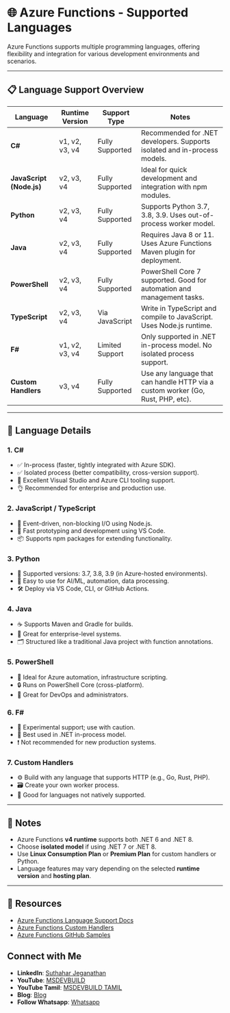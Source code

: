 # 🌐 Azure Functions - Supported Languages

Azure Functions supports multiple programming languages, offering flexibility and integration for various development environments and scenarios.

---

## 📋 Language Support Overview

| Language                 | Runtime Version | Support Type    | Notes                                                                           |
| ------------------------ | --------------- | --------------- | ------------------------------------------------------------------------------- |
| **C#**                   | v1, v2, v3, v4  | Fully Supported | Recommended for .NET developers. Supports isolated and in-process models.       |
| **JavaScript (Node.js)** | v2, v3, v4      | Fully Supported | Ideal for quick development and integration with npm modules.                   |
| **Python**               | v2, v3, v4      | Fully Supported | Supports Python 3.7, 3.8, 3.9. Uses out-of-process worker model.                |
| **Java**                 | v2, v3, v4      | Fully Supported | Requires Java 8 or 11. Uses Azure Functions Maven plugin for deployment.        |
| **PowerShell**           | v2, v3, v4      | Fully Supported | PowerShell Core 7 supported. Good for automation and management tasks.          |
| **TypeScript**           | v2, v3, v4      | Via JavaScript  | Write in TypeScript and compile to JavaScript. Uses Node.js runtime.            |
| **F#**                   | v1, v2, v3, v4  | Limited Support | Only supported in .NET in-process model. No isolated process support.           |
| **Custom Handlers**      | v3, v4          | Fully Supported | Use any language that can handle HTTP via a custom worker (Go, Rust, PHP, etc). |

---

## 🧩 Language Details

### 1. **C#**

* ✅ In-process (faster, tightly integrated with Azure SDK).
* ✅ Isolated process (better compatibility, cross-version support).
* 🔧 Excellent Visual Studio and Azure CLI tooling support.
* 👌 Recommended for enterprise and production use.

### 2. **JavaScript / TypeScript**

* 🔁 Event-driven, non-blocking I/O using Node.js.
* 🔧 Fast prototyping and development using VS Code.
* 📦 Supports npm packages for extending functionality.

### 3. **Python**

* 🐍 Supported versions: 3.7, 3.8, 3.9 (in Azure-hosted environments).
* 🚀 Easy to use for AI/ML, automation, data processing.
* 🛠️ Deploy via VS Code, CLI, or GitHub Actions.

### 4. **Java**

* ☕ Supports Maven and Gradle for builds.
* 💼 Great for enterprise-level systems.
* 🗂️ Structured like a traditional Java project with function annotations.

### 5. **PowerShell**

* 🔄 Ideal for Azure automation, infrastructure scripting.
* 🔒 Runs on PowerShell Core (cross-platform).
* 👮 Great for DevOps and administrators.

### 6. **F#**

* 🧪 Experimental support; use with caution.
* 🎯 Best used in .NET in-process model.
* ❗ Not recommended for new production systems.

### 7. **Custom Handlers**

* ⚙️ Build with any language that supports HTTP (e.g., Go, Rust, PHP).
* 🗃️ Create your own worker process.
* 🧩 Good for languages not natively supported.

---

## 📌 Notes

* Azure Functions **v4 runtime** supports both .NET 6 and .NET 8.
* Choose **isolated model** if using .NET 7 or .NET 8.
* Use **Linux Consumption Plan** or **Premium Plan** for custom handlers or Python.
* Language features may vary depending on the selected **runtime version** and **hosting plan**.

---

## 🔗 Resources

* [Azure Functions Language Support Docs](https://learn.microsoft.com/en-us/azure/azure-functions/supported-languages)
* [Azure Functions Custom Handlers](https://learn.microsoft.com/en-us/azure/azure-functions/functions-custom-handlers)
* [Azure Functions GitHub Samples](https://github.com/Azure-Samples)

 ## Connect with Me
- **LinkedIn**: [Suthahar Jeganathan](https://www.linkedin.com/in/jssuthahar/)
- **YouTube**: [MSDEVBUILD](https://www.youtube.com/@MSDEVBUILD)
- **YouTube Tamil**: [MSDEVBUILD TAMIL](https://www.youtube.com/@MSDEVBUILDTamil)
- **Blog**: [Blog](https://www.msdevbuild.com/)
- **Follow Whatsapp**: [Whatsapp](https://www.whatsapp.com/channel/0029Va5j2rHEFeXcTlUhQB0J)
